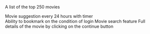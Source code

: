 A list of the top 250 movies

Movie suggestion every 24 hours with timer<br />
Ability to bookmark on the condition of login
Movie search feature
Full details of the movie by clicking on the continue button


